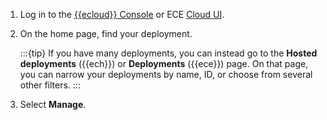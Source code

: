 1. Log in to the [{{ecloud}} Console](https://cloud.elastic.co?page=docs&placement=docs-body) or ECE [Cloud UI](../deploy/cloud-enterprise/log-into-cloud-ui.md).

2. On the home page, find your deployment. 

   :::{tip}
   If you have many deployments, you can instead go to the **Hosted deployments** ({{ech}}) or **Deployments** ({{ece}}) page. On that page, you can narrow your deployments by name, ID, or choose from several other filters.
   :::

3. Select **Manage**.